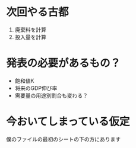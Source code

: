 # 次回やる古都

1. 廃棄料を計算
2. 投入量を計算

# 発表の必要があるもの？

+ 飽和値K
+ 将来のGDP伸び率
+ 需要量の用途別割合も変わる？

# 今おいてしまっている仮定

僕のファイルの最初のシートの下の方にあります
